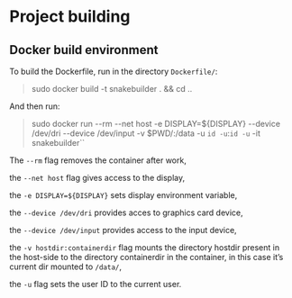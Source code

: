 # Project building

## Docker build environment

To build the Dockerfile, run in the directory `Dockerfile/`:

> sudo docker build -t snakebuilder . && cd ..

And then run:

> sudo docker run --rm --net host -e DISPLAY=${DISPLAY} --device /dev/dri --device /dev/input -v $PWD/:/data
 -u `id -u`:`id -u` -it snakebuilder``

The `--rm` flag removes the container after work,

the `--net host` flag gives access to the display, 

the `-e DISPLAY=${DISPLAY}` sets display environment variable,

the `--device /dev/dri` provides acces to graphics card device,

the `--device /dev/input` provides access to the input device,

the `-v hostdir:containerdir` flag mounts the directory hostdir present in the host-side to the directory containerdir in the container, in this case it’s current dir mounted to `/data/`,

the `-u` flag sets the user ID to the current user.

